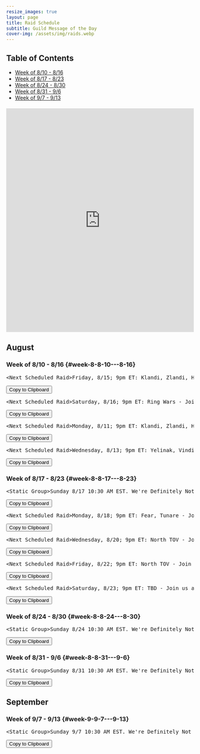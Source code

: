 ```yaml
---
resize_images: true
layout: page
title: Raid Schedule
subtitle: Guild Message of the Day
cover-img: /assets/img/raids.webp
---
```


## Table of Contents

- [Week of 8/10 - 8/16](#week-8-8-10---8-16)
- [Week of 8/17 - 8/23](#week-8-8-17---8-23)
- [Week of 8/24 - 8/30](#week-8-8-24---8-30)
- [Week of 8/31 - 9/6](#week-8-8-31---9-6)
- [Week of 9/7 - 9/13](#week-9-9-7---9-13)

<div class="calendar-container" style="margin: 20px 0;">
<iframe src="https://calendar.google.com/calendar/embed?src=66d83074080df7c55ea03673842f6e7b2c2f37ce0c38edf7137603c80e399802%40group.calendar.google.com&ctz=America%2FNew_York" 
style="border: 0" 
width="100%" 
height="600" 
frameborder="0" 
scrolling="no">
</iframe>
</div>


## August


### Week of 8/10 - 8/16 {#week-8-8-10---8-16}

<div class="copy-text-container"><pre class="copy-text-content" id="copy-box-o3eqaqncd">&lt;Next Scheduled Raid&gt;Friday, 8/15; 9pm ET: Klandi, Zlandi, HOT, ST - Join us at formerglory.lol</pre><button class="copy-button" onclick="copyText('copy-box-o3eqaqncd')">Copy to Clipboard</button></div>

<div class="copy-text-container"><pre class="copy-text-content" id="copy-box-0biab9mjx">&lt;Next Scheduled Raid&gt;Saturday, 8/16; 9pm ET: Ring Wars - Join us at formerglory.lol</pre><button class="copy-button" onclick="copyText('copy-box-0biab9mjx')">Copy to Clipboard</button></div>

<div class="copy-text-container"><pre class="copy-text-content" id="copy-box-sr34w8hds">&lt;Next Scheduled Raid&gt;Monday, 8/11; 9pm ET: Klandi, Zlandi, HOT Clear, Dain - Join us at formerglory.lol</pre><button class="copy-button" onclick="copyText('copy-box-sr34w8hds')">Copy to Clipboard</button></div>

<div class="copy-text-container"><pre class="copy-text-content" id="copy-box-endh09y6d">&lt;Next Scheduled Raid&gt;Wednesday, 8/13; 9pm ET: Yelinak, Vindi, KT, AOW - Join us at formerglory.lol</pre><button class="copy-button" onclick="copyText('copy-box-endh09y6d')">Copy to Clipboard</button></div>


### Week of 8/17 - 8/23 {#week-8-8-17---8-23}

<div class="copy-text-container"><pre class="copy-text-content" id="copy-box-jq4y9cdnm">&lt;Static Group&gt;Sunday 8/17 10:30 AM EST. We're Definitely Not Planning Something Mischievous. Hosted by Xanax/Xanathema/Xanamaniac/Xanti - Join us at formerglory.lol</pre><button class="copy-button" onclick="copyText('copy-box-jq4y9cdnm')">Copy to Clipboard</button></div>

<div class="copy-text-container"><pre class="copy-text-content" id="copy-box-brbb43qst">&lt;Next Scheduled Raid&gt;Monday, 8/18; 9pm ET: Fear, Tunare - Join us at formerglory.lol</pre><button class="copy-button" onclick="copyText('copy-box-brbb43qst')">Copy to Clipboard</button></div>

<div class="copy-text-container"><pre class="copy-text-content" id="copy-box-650c1od3c">&lt;Next Scheduled Raid&gt;Wednesday, 8/20; 9pm ET: North TOV - Join us at formerglory.lol</pre><button class="copy-button" onclick="copyText('copy-box-650c1od3c')">Copy to Clipboard</button></div>

<div class="copy-text-container"><pre class="copy-text-content" id="copy-box-5rso7e7pt">&lt;Next Scheduled Raid&gt;Friday, 8/22; 9pm ET: North TOV - Join us at formerglory.lol</pre><button class="copy-button" onclick="copyText('copy-box-5rso7e7pt')">Copy to Clipboard</button></div>

<div class="copy-text-container"><pre class="copy-text-content" id="copy-box-2uuay0c5s">&lt;Next Scheduled Raid&gt;Saturday, 8/23; 9pm ET: TBD - Join us at formerglory.lol</pre><button class="copy-button" onclick="copyText('copy-box-2uuay0c5s')">Copy to Clipboard</button></div>


### Week of 8/24 - 8/30 {#week-8-8-24---8-30}

<div class="copy-text-container"><pre class="copy-text-content" id="copy-box-4txxoir6f">&lt;Static Group&gt;Sunday 8/24 10:30 AM EST. We're Definitely Not Planning Something Mischievous. Hosted by Xanax/Xanathema/Xanamaniac/Xanti - Join us at formerglory.lol</pre><button class="copy-button" onclick="copyText('copy-box-4txxoir6f')">Copy to Clipboard</button></div>


### Week of 8/31 - 9/6 {#week-8-8-31---9-6}

<div class="copy-text-container"><pre class="copy-text-content" id="copy-box-vb1kevn1j">&lt;Static Group&gt;Sunday 8/31 10:30 AM EST. We're Definitely Not Planning Something Mischievous. Hosted by Xanax/Xanathema/Xanamaniac/Xanti - Join us at formerglory.lol</pre><button class="copy-button" onclick="copyText('copy-box-vb1kevn1j')">Copy to Clipboard</button></div>


## September


### Week of 9/7 - 9/13 {#week-9-9-7---9-13}

<div class="copy-text-container"><pre class="copy-text-content" id="copy-box-hl35pc6v4">&lt;Static Group&gt;Sunday 9/7 10:30 AM EST. We're Definitely Not Planning Something Mischievous. Hosted by Xanax/Xanathema/Xanamaniac/Xanti - Join us at formerglory.lol</pre><button class="copy-button" onclick="copyText('copy-box-hl35pc6v4')">Copy to Clipboard</button></div>

